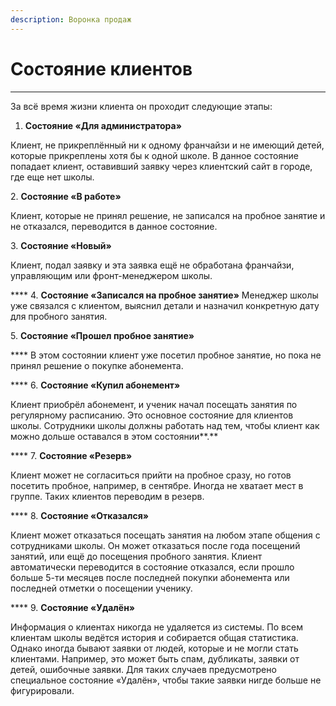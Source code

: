 ```yaml
---
description: Воронка продаж
---
```


# Состояние клиентов

****

За всё время жизни клиента он проходит следующие этапы:

1. **Состояние «Для администратора»**

Клиент, не прикреплённый ни к одному франчайзи и не имеющий детей, которые прикреплены хотя бы к одной школе. В данное состояние попадает клиент, оставивший заявку через клиентский сайт в городе, где еще нет школы.

&#x20;  2\. **Состояние «В работе»**

Клиент, которые не принял решение, не записался на пробное занятие и не отказался, переводится в данное состояние.

&#x20;  3\. **Состояние «Новый»**

Клиент, подал заявку и эта заявка ещё не обработана франчайзи, управляющим или фронт-менеджером школы.

&#x20;   ****    4. **Состояние «Записался на пробное занятие»** Менеджер школы уже связался с клиентом, выяснил детали и назначил конкретную дату для пробного занятия.

&#x20;  5\. **Состояние «Прошел пробное занятие»**

&#x20;**** В этом состоянии клиент уже посетил пробное занятие, но пока не принял решение о покупке абонемента.

&#x20;****   6. **Состояние «Купил абонемент»**

Клиент приобрёл абонемент, и ученик начал посещать занятия по регулярному расписанию. Это основное состояние для клиентов школы. Сотрудники школы должны работать над тем, чтобы клиент как можно дольше оставался в этом состоянии**.**

&#x20;****    7. **Состояние «Резерв»**&#x20;

Клиент может не согласиться прийти на пробное сразу, но готов посетить пробное, например, в сентябре. Иногда не хватает мест в группе. Таких клиентов переводим в резерв.

&#x20;****    8. **Состояние «Отказался»**&#x20;

Клиент может отказаться посещать занятия на любом этапе общения с сотрудниками школы. Он может отказаться после года посещений занятий, или ещё до посещения пробного занятия. Клиент автоматически переводится в состояние отказался, если прошло больше 5-ти месяцев после последней покупки абонемента или последней отметки о посещении ученику.

&#x20; ****    9. **Состояние «Удалён»**&#x20;

Информация о клиентах никогда не удаляется из системы. По всем клиентам школы ведётся история и собирается общая статистика. Однако иногда бывают заявки от людей, которые и не могли стать клиентами. Например, это может быть спам, дубликаты, заявки от детей, ошибочные заявки. Для таких случаев предусмотрено специальное состояние «Удалён», чтобы такие заявки нигде больше не фигурировали.
